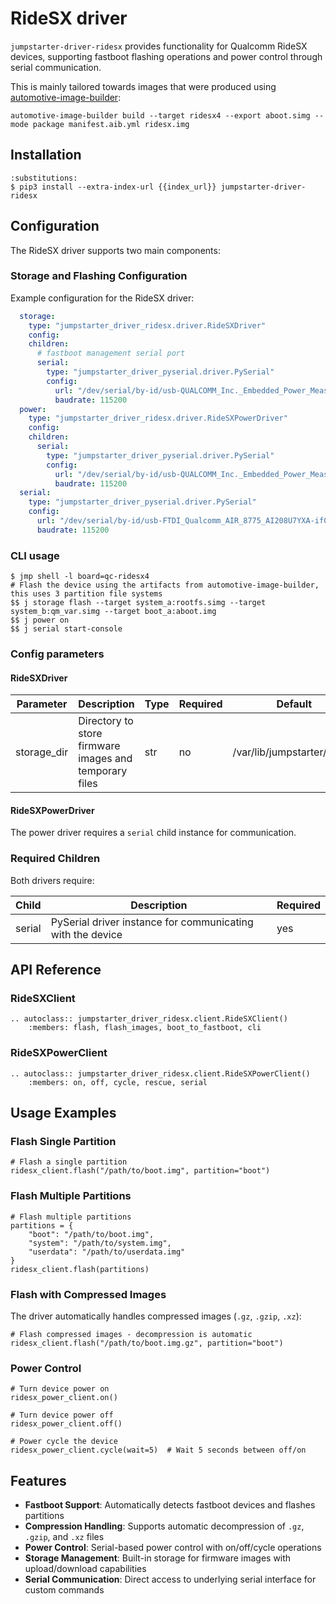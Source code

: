 # RideSX driver

`jumpstarter-driver-ridesx` provides functionality for Qualcomm RideSX devices,
supporting fastboot flashing operations and power control through serial communication.

This is mainly tailored towards images that were produced using [automotive-image-builder](https://sigs.centos.org/automotive/getting-started/about-automotive-image-builder/):

```{code-block} console
automotive-image-builder build --target ridesx4 --export aboot.simg --mode package manifest.aib.yml ridesx.img
```

## Installation

```{code-block} console
:substitutions:
$ pip3 install --extra-index-url {{index_url}} jumpstarter-driver-ridesx
```

## Configuration

The RideSX driver supports two main components:

### Storage and Flashing Configuration

Example configuration for the RideSX driver:

```yaml
  storage:
    type: "jumpstarter_driver_ridesx.driver.RideSXDriver"
    config:
    children:
      # fastboot management serial port
      serial:
        type: "jumpstarter_driver_pyserial.driver.PySerial"
        config:
          url: "/dev/serial/by-id/usb-QUALCOMM_Inc._Embedded_Power_Measurement__EPM__device_98000205101B0224-if01"
          baudrate: 115200
  power:
    type: "jumpstarter_driver_ridesx.driver.RideSXPowerDriver"
    config:
    children:
      serial:
        type: "jumpstarter_driver_pyserial.driver.PySerial"
        config:
          url: "/dev/serial/by-id/usb-QUALCOMM_Inc._Embedded_Power_Measurement__EPM__device_98000205101B0224-if01"
          baudrate: 115200
  serial:
    type: "jumpstarter_driver_pyserial.driver.PySerial"
    config:
      url: "/dev/serial/by-id/usb-FTDI_Qualcomm_AIR_8775_AI208U7YXA-if01-port01"
      baudrate: 115200

```

### CLI usage

```console
$ jmp shell -l board=qc-ridesx4
# Flash the device using the artifacts from automotive-image-builder, this uses 3 partition file systems
$$ j storage flash --target system_a:rootfs.simg --target system_b:qm_var.simg --target boot_a:aboot.img
$$ j power on
$$ j serial start-console
```

### Config parameters

#### RideSXDriver

| Parameter   | Description                                           | Type | Required | Default                     |
| ----------- | ----------------------------------------------------- | ---- | -------- | --------------------------- |
| storage_dir | Directory to store firmware images and temporary files | str  | no       | /var/lib/jumpstarter/ridesx |

#### RideSXPowerDriver

The power driver requires a `serial` child instance for communication.

### Required Children

Both drivers require:

| Child  | Description                                                  | Required |
| ------ | ------------------------------------------------------------ | -------- |
| serial | PySerial driver instance for communicating with the device  | yes      |

## API Reference

### RideSXClient

```{eval-rst}
.. autoclass:: jumpstarter_driver_ridesx.client.RideSXClient()
    :members: flash, flash_images, boot_to_fastboot, cli
```

### RideSXPowerClient

```{eval-rst}
.. autoclass:: jumpstarter_driver_ridesx.client.RideSXPowerClient()
    :members: on, off, cycle, rescue, serial
```

## Usage Examples

### Flash Single Partition

```{testcode}
# Flash a single partition
ridesx_client.flash("/path/to/boot.img", partition="boot")
```

### Flash Multiple Partitions

```{testcode}
# Flash multiple partitions
partitions = {
    "boot": "/path/to/boot.img",
    "system": "/path/to/system.img",
    "userdata": "/path/to/userdata.img"
}
ridesx_client.flash(partitions)
```

### Flash with Compressed Images

The driver automatically handles compressed images (`.gz`, `.gzip`, `.xz`):

```{testcode}
# Flash compressed images - decompression is automatic
ridesx_client.flash("/path/to/boot.img.gz", partition="boot")
```

### Power Control

```{testcode}
# Turn device power on
ridesx_power_client.on()

# Turn device power off
ridesx_power_client.off()

# Power cycle the device
ridesx_power_client.cycle(wait=5)  # Wait 5 seconds between off/on
```

## Features

- **Fastboot Support**: Automatically detects fastboot devices and flashes partitions
- **Compression Handling**: Supports automatic decompression of `.gz`, `.gzip`, and `.xz` files
- **Power Control**: Serial-based power control with on/off/cycle operations
- **Storage Management**: Built-in storage for firmware images with upload/download capabilities
- **Serial Communication**: Direct access to underlying serial interface for custom commands
